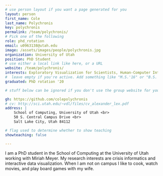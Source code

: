 ```yaml
---
# use person layout if you want a page generated for you
layout: person
first_name: Cole
last_name: Polychronis
key: polychronis
permalink: /team/polychronis/
# Pick one of the following
role: phd_rotation
email: u0963138@utah.edu
image: /assets/images/people/polychronis.jpg
organization: University of Utah
position: PhD Student
# use either a local link like here, or a URL
website: /team/polychronis/
interests: Exploratory Visualization for Scientists, Human-Computer Interaction, Crisis Informatics
#  leave empty if you're active. Add something like "M.S.'16" or "B.S.'17" if you got a degree while at VDL. Add "N" if you left VDS before you got a degree.
graduated: PhD rotation '20

# stuff below can be ignored if you don't use the group website for your private website

gh: https://github.com/colepolychronis
# cv: http://sci.utah.edu/~vdl/files/cv_alexander_lex.pdf
address: |
    School of Computing, University of Utah <br>
    50 S. Central Campus Drive <br>
    Salt Lake City, Utah 84112

# flag used to determine whether to show teaching
showteaching: false

---
```


I am a PhD student in the School of Computing at the University of Utah working with Miriah Meyer. My research interests are crisis informatics and interactive data visualization. When I am not on campus I like to cook, watch movies, and play board games with my wife.